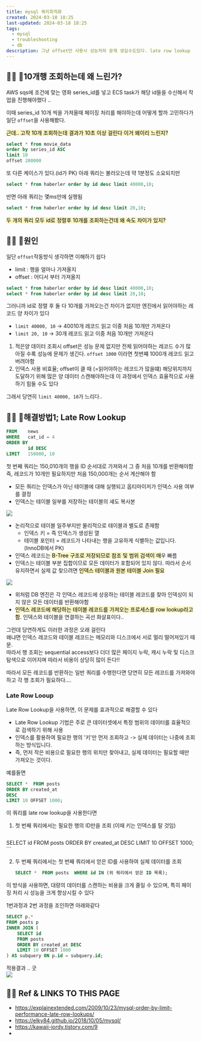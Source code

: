 ```yaml
---
title: mysql 쿼리최적화
created: 2024-03-18 18:25
last-updated: 2024-03-18 18:25
tags:
  - mysql
  - troubleshooting
  - db
description: 그냥 offset만 사용시 성능저하 문제 생길수도있다. late row lookup
---
```



## 👯‍♂️ 10개행 조회하는데 왜 느린가?

AWS sqs에 조건에 맞는 영화 series_id를 넣고 ECS task가 해당 id들을 수신해서 작업을 진행해야했다 .. 

이때 series_id 10개 씩을 가져올때 페이징 처리를 해야하는데 어떻게 할까 고민하다가 일단 `offset`을 사용해봤다. 

<mark style="background: #FFF3A3A6;">근데.. 고작 10개 조회하는데 결과가 10초 이상 걸린다 이거 왜이리 느린지?</mark>

```sql
select * from movie_data 
order by series_id ASC 
limit 10 
offset 200000
```



또 다른 케이스가 있다.(id가 PK) 아래 쿼리는 불러오는데 약 1분정도 소요되지만 
```sql
select * from haberler order by id desc limit 40000,10; 
```

반면  아래 쿼리는 몇ms만에 실행됨

```sql
select * from haberler order by id desc limit 20,10;
```

<mark style="background: #FFF3A3A6;">두 개의 쿼리 모두 id로 정렬후 10개를 조회하는건데 왜 속도 차이가 있지?</mark>


## 👯‍♂️ 원인

일단 `offset`작동방식 생각하면  이해하기 쉽다 

- limit : 행을 얼마나 가져올지
- offset : 어디서 부터 가져올지

```sql
select * from haberler order by id desc limit 40000,10;
select * from haberler order by id desc limit 20,10;
```

그러니까 id로 정렬 후 둘 다 10개를 가져오는건 차이가 없지만 엔진에서 읽어야하는 레코드 양 차이가 있다

- `limit 40000, 10` ->   40010개 레코드 읽고 이중 처음 10개만 가져온다
- `limit 20, 10` ->  30개 레코드 읽고 이중 처음 10개만 가져온다

1. 적은양 데이터 조회시  offset은 성능 문제 없지만 전체 읽어야하는 레코드 수가 많아질 수록 성능에 문제가 생긴다. `offset 1000` 이라면 첫번쨰 1000개 레코드 읽고 버려야함
2. 인덱스 사용 비효율; offset이 클 때 (=읽어야하는 레코드가 많을떄) 해당위치까지 도달하기 위해 많은 양 데이터 스캔해야하는데 이 과정에서 인덱스 효율적으로 사용하기 힘들 수도 있다

그래서 당연히 `limit 40000, 10`가 느리다.. 


## 👯‍♂️ 해결방법1; Late Row Lookup


```sql SELECT  *
FROM    news
WHERE   cat_id = 4
ORDER BY
        id DESC
LIMIT   150000, 10
```

첫 번째 쿼리는 150,010개의 행을 ID 순서대로 가져와서 그 중 처음 10개를 반환해야함  
즉, 레코드가 10개만 필요하지만 처음 150,000개는 순서 계산해야 함


- 모든 쿼리는 인덱스가 아닌 테이블에 대해 실행되고 옵티마이저가 인덱스 사용 여부를 결정
- 인덱스는 테이블 일부를 저장하는 테이블의 섀도 복사본

![](https://i.imgur.com/eG8fhiG.png)
- 논리적으로 테이블 일주부지만 물리적으로 테이블과 별도로 존재함
	- 인덱스 키 =  즉 인덱스가 생성된 열
	- 테이블 포인터 =  레코드가 나타내는 행을 고유하게 식별하는 값입니다. (InnoDB에서 PK)
- 인덱스 레코드는<mark style="background: #FFF3A3A6;"> B-Tree 구조로 저장되므로 참조 및 범위 검색이 매</mark>우 빠름
- 인덱스는 테이블 부분 집합이므로 모든 데이터가 포함되어 있지 않다. 따라서 순서 유지하면서 실제 값 찾으려면 <mark style="background: #FFF3A3A6;">인덱스 테이블과 원본 테이블 Join 필요 </mark>


![](https://i.imgur.com/ujT5VQB.png)

- 위처럼  DB 엔진은 각 인덱스 레코드에 상응하는 테이블 레코드를 찾아 인덱싱이 되지 않은 모든 데이터를 반환해야함
- <mark style="background: #FFF3A3A6;">인덱스 레코드에 해당하는 테이블 레코드를 가져오는 프로세스를 row lookup라고 함</mark>. 인덱스와 테이블을 연결하는 곡선 화살표이다..

그런데 당연하게도 이러한 과정은 오래 걸린다  
왜냐면 인덱스 레코드와 테이블 레코드는 메모리와 디스크에서 서로 멀리 떨어져있기 때문.  
따라서 행 조회는 sequential access보다 더더 많은 페이지 누락, 캐시 누락 및 디스크 탐색으로 이어지며 따라서 비용이 상당히 많이 든다!!

따라서  모든 레코드를 반환하는 일반 쿼리를 수행한다면 당연히 모든 레코드를 가져와야 하고 각 행 조회가 필요하다....


### Late Row Looup

Late Row Lookup을 사용하면, 이 문제를 효과적으로 해결할 수 있다

- Late Row Lookup 기법은 주로 큰 데이터셋에서 특정 범위의 데이터를 효율적으로 검색하기 위해 사용
- 인덱스를 활용하여 필요한 행의 '키'만 먼저 조회하고 -> 실제 데이터는 나중에 조회하는 방식입니다. 
- 즉, 먼저 작은 비용으로 필요한 행의 위치만 찾아내고, 실제 데이터는 필요할 때만 가져오는 것이다.

예를들면

```sql
SELECT *  FROM posts  
ORDER BY created_at 
DESC  
LIMIT 10 OFFSET 1000;
```


이 쿼리를 late row lookup을 사용한다면 


1. 첫 번째 쿼리에서는 필요한 행의 ID만을 조회 (이때 키는 인덱스를 탈 것임)
    
    ```sql
SELECT id  FROM posts  ORDER BY created_at DESC  LIMIT 10 OFFSET 1000;  
	``` 
    
    
2. 두 번째 쿼리에서는 첫 번째 쿼리에서 얻은 ID를 사용하여 실제 데이터를 조회
    
    ```sql
    SELECT *  FROM posts  WHERE id IN (위 쿼리에서 얻은 ID 목록);
	```
    

이 방식을 사용하면, 대량의 데이터를 스캔하는 비용을 크게 줄일 수 있으며, 특히 페이징 처리 시 성능을 크게 향상시킬 수 있다

1번과정과 2번 과정을 조인하면 아래와같다

```sql
SELECT p.*
FROM posts p
INNER JOIN (
    SELECT id
    FROM posts
    ORDER BY created_at DESC
    LIMIT 10 OFFSET 1000
) AS subquery ON p.id = subquery.id;
```


적용결과 .. 굿  
![](https://i.imgur.com/MdJOoxk.png)





## 👯‍♂️ Ref & LINKS TO THIS PAGE

- https://explainextended.com/2009/10/23/mysql-order-by-limit-performance-late-row-lookups/
- https://elky84.github.io/2018/10/05/mysql/
- https://kawaii-jordy.tistory.com/9
-


